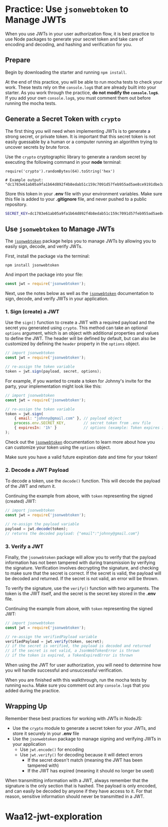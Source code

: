 # Practice: Use `jsonwebtoken` to Manage JWTs

When you use JWTs in your user authorization flow, it is best practice to use
Node packages to generate your secret token and take care of encoding and
decoding, and hashing and verification for you.

## Prepare

Begin by downloading the starter and running `npm install`.

At the end of this practice, you will be able to run mocha tests to check your
work. These tests rely on the `console.log`s that are already built into your
starter. As you work through the practice, __do not modify the `console.log`s__.
If you add your own `console.log`s, you must comment them out before running the
mocha tests.

## Generate a Secret Token with `crypto`

The first thing you will need when implementing JWTs is to generate a strong
secret, or private token. It is important that this secret token is not easily
guessable by a human or a computer running an algorithm trying to uncover
secrets by brute force.

Use the `crypto` cryptographic library to generate a random secret by executing
the following command in your **node** terminal:

```shell
require('crypto').randomBytes(64).toString('hex')

# Example output: "dc1783e61ab05a9fa1b64d892f4b8edab51c159c7091d57feb955ad5ae8ce9191dbe3a50f95086a018654e6f3c7dbffd6215d656d63a2da811843fc746a664b2"
```

Store this token in your __.env__ file with your environment variables. Make
sure this file is added to your __.gitignore__ file, and never pushed to a
public repository.

```bash
SECRET_KEY=dc1783e61ab05a9fa1b64d892f4b8edab51c159c7091d57feb955ad5ae8ce9191dbe3a50f95086a018654e6f3c7dbffd6215d656d63a2da811843fc746a664b2
```

## Use `jsonwebtoken` to Manage JWTs

The [`jsonwebtoken`] package helps you to manage JWTs by allowing you to easily
sign, decode, and verify JWTs.

First, install the package via the terminal:

```shell
npm install jsonwebtoken
```

And import the package into your file:

```javascript
const jwt = require('jsonwebtoken');
```

Next, use the notes below as well as the [`jsonwebtoken`] documentation to
sign, decode, and verify JWTs in your application.

### 1. Sign (create) a JWT

Use the `sign()` function to create a JWT with a required payload and the secret
you generated using `crypto`. This method can take an optional `options`
argument, which is an object with additional properties and values to define the
JWT. The header will be defined by default, but can also be customized by
defining the `header` property in the `options` object.

```javascript
// import jsonwebtoken
const jwt = require('jsonwebtoken');

// re-assign the token variable
token = jwt.sign(payload, secret, options);
```

For example, if you wanted to create a token for Johnny's invite for the party,
your implementation might look like this:

```javascript
// import jsonwebtoken
const jwt = require('jsonwebtoken');

// re-assign the token variable
token = jwt.sign(
    { email: "johnny@gmail.com" }, // payload object
    process.env.SECRET_KEY,        // secret token from .env file
    { expiresIn: '1h' }            // options (example: Token expires in 1 hour)
);
```

Check out the [`jsonwebtoken`] documentation to learn more about how you can
customize your token using the `options` object.

Make sure you have a valid future expiration date and time for your token!

### 2. Decode a JWT Payload

To decode a token, use the `decode()` function. This will decode the payload of
the JWT and return it.

Continuing the example from above, with `token` representing the signed
(created) JWT:

```javascript
// import jsonwebtoken
const jwt = require('jsonwebtoken');

// re-assign the payload variable
payload = jwt.decode(token);
// returns the decoded payload: {"email":"johnny@gmail.com"}
```

### 3. Verify a JWT

Finally, the `jsonwebtoken` package will allow you to verify that the payload
information has not been tampered with during transmission by verifying the
signature. Verification involves decrypting the signature, and checking to make
sure that the secret is correct. If the secret is valid, the payload will be
decoded and returned. If the secret is not valid, an error will be thrown.

To verify the signature, use the `verify()` function with two arguments. The
token is the JWT itself, and the secret is the secret key stored in the __.env__
file.

Continuing the example from above, with `token` representing the signed JWT:

```javascript
// import jsonwebtoken
const jwt = require('jsonwebtoken');

// re-assign the verifiedPayload variable
verifiedPayload = jwt.verify(token, secret);
// if the secret is verified, the payload is decoded and returned
// if the secret is not valid, a JsonWebTokenError is thrown
// if the token is expired, a TokenExpiredError is thrown
```

When using the JWT for user authorization, you will need to determine how you
will handle successful and unsuccessful verification.

When you are finished with this walkthrough, run the mocha tests by running
`mocha`. Make sure you comment out any `console.log`s that you added during the
practice.

## Wrapping Up

Remember these best practices for working with JWTs in NodeJS:

* Use the `crypto` module to generate a secret token for your JWTs, and store it
securely in your __.env__ file
* Use the `jsonwebtoken` package to manage signing and verifying JWTs in your
application
  * Use `jwt.encode()` for encoding
  * Use `jwt.verify()` for decoding because it will detect errors
    * If the secret doesn't match (meaning the JWT has been tampered with)
    * If the JWT has expired (meaning it should no longer be used)

When transmitting information with a JWT, always remember that the signature is
the only section that is hashed. The payload is only encoded, and can easily
be decoded by anyone if they have access to it. For that reason, sensitive
information should never be transmitted in a JWT.

[`jsonwebtoken`]: https://www.npmjs.com/package/jsonwebtoken
# Waa12-jwt-exploration
